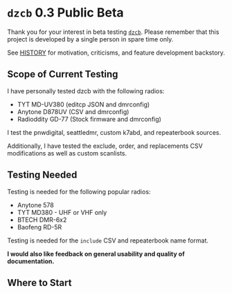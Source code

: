 # `dzcb` 0.3 Public Beta

Thank you for your interest in beta testing [`dzcb`](https://github.com/mycodeplug/dzcb).
Please remember that this project is developed by a single person in spare time only.

See [HISTORY](./HISTORY.md) for motivation, criticisms, and feature development
backstory.

## Scope of Current Testing

I have personally tested dzcb with the following radios:

  * TYT MD-UV380 (editcp JSON and dmrconfig)
  * Anytone D878UV (CSV and dmrconfig)
  * Radioddity GD-77 (Stock firmware and dmrconfig)

I test the pnwdigital, seattledmr, custom k7abd, and repeaterbook sources.

Additionally, I have tested the exclude, order, and replacements CSV modifications
as well as custom scanlists.

## Testing Needed

Testing is needed for the following popular radios:
   
  * Anytone 578
  * TYT MD380 - UHF or VHF only
  * BTECH DMR-6x2
  * Baofeng RD-5R

Testing is needed for the `include` CSV and repeaterbook name format.

**I would also like feedback on general usability and quality of documentation.**

## Where to Start

At least scan through the [`dzcb` README](/README.md) to get an idea
of what features are available and what formats are supported.

Look at
[`mycodeplug/example-codeplug`](https://github.com/mycodeplug/example-codeplug)
for a fully working example with sample CSV files and scripts to generate the
codeplug.

If you're brand new to codeplug generators and github, please see the
[WALKTHROUGH](/doc/WALKTHROUGH.md) for a step-by-step guide to building a
codeplug online using github actions.

If you already use K7ABD's `anytone-config-builder`, then you likely already have
files that will work with `dzcb`.

For example, to install dzcb and build existing ACB CSV files into dmrconfig codeplug
files (requires python 3.6+):

```
pip install dzcb~=0.3.0
python -m dzcb --k7abd /path/to/existing/acb_csv --dmrconfig -- /tmp/new-codeplug
```

## Known Issues

* Invalid CSV input may cause the program to exit without indicating which file was
  problematic. This will be fixed in a later release. See [issue #73](https://github.com/mycodeplug/dzcb/issues/73)

# Support

Unfortunately I'm not able to provide personalized support for connecting your
radio, installing drivers, python, or CPS software, or any general DMR questions.

## Feedback and Feature Requests

Please file an [issue](https://github.com/mycodeplug/dzcb/issues/new) or email
`kf7hvm@0x26.net` with any usability feedback or feature requests. Be sure to
include detailed descriptions, example usage, and sample files and command
lines that will help me understand the request.

## Bugs

If you have discovered a bug, please file an
[issue](https://github.com/mycodeplug/dzcb/issues/new) in this repository,
including the full codeplug output directory and log file, the full error
message, operating system and python version, and any other relevant details.
